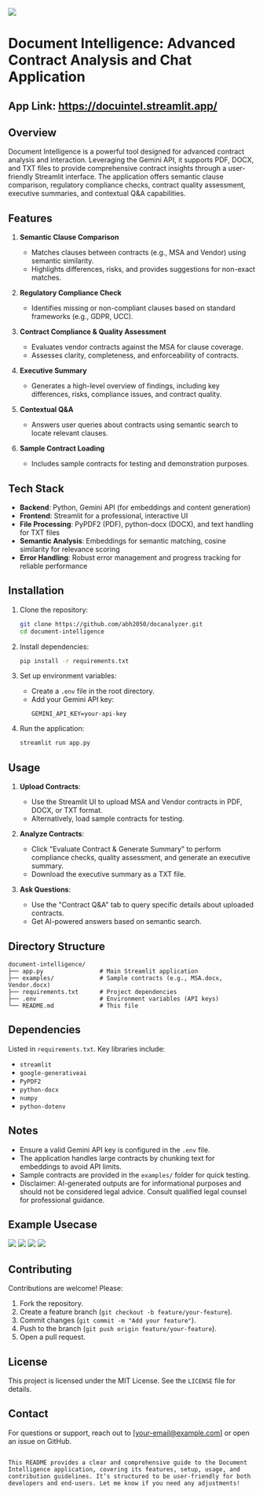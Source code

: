 ![](https://valenta.io/wp-content/uploads/2023/08/IDP-Services-1.jpg)
# Document Intelligence: Advanced Contract Analysis and Chat Application

## App Link: https://docuintel.streamlit.app/
## Overview
Document Intelligence is a powerful tool designed for advanced contract analysis and interaction. Leveraging the Gemini API, it supports PDF, DOCX, and TXT files to provide comprehensive contract insights through a user-friendly Streamlit interface. The application offers semantic clause comparison, regulatory compliance checks, contract quality assessment, executive summaries, and contextual Q&A capabilities.

## Features
1. **Semantic Clause Comparison**  
   - Matches clauses between contracts (e.g., MSA and Vendor) using semantic similarity.  
   - Highlights differences, risks, and provides suggestions for non-exact matches.

2. **Regulatory Compliance Check**  
   - Identifies missing or non-compliant clauses based on standard frameworks (e.g., GDPR, UCC).

3. **Contract Compliance & Quality Assessment**  
   - Evaluates vendor contracts against the MSA for clause coverage.  
   - Assesses clarity, completeness, and enforceability of contracts.

4. **Executive Summary**  
   - Generates a high-level overview of findings, including key differences, risks, compliance issues, and contract quality.

5. **Contextual Q&A**  
   - Answers user queries about contracts using semantic search to locate relevant clauses.

6. **Sample Contract Loading**  
   - Includes sample contracts for testing and demonstration purposes.

## Tech Stack
- **Backend**: Python, Gemini API (for embeddings and content generation)  
- **Frontend**: Streamlit for a professional, interactive UI  
- **File Processing**: PyPDF2 (PDF), python-docx (DOCX), and text handling for TXT files  
- **Semantic Analysis**: Embeddings for semantic matching, cosine similarity for relevance scoring  
- **Error Handling**: Robust error management and progress tracking for reliable performance

## Installation
1. Clone the repository:
   ```bash
   git clone https://github.com/abh2050/docanalyzer.git
   cd document-intelligence
   ```

2. Install dependencies:
   ```bash
   pip install -r requirements.txt
   ```

3. Set up environment variables:
   - Create a `.env` file in the root directory.
   - Add your Gemini API key:
     ```env
     GEMINI_API_KEY=your-api-key
     ```

4. Run the application:
   ```bash
   streamlit run app.py
   ```

## Usage
1. **Upload Contracts**:
   - Use the Streamlit UI to upload MSA and Vendor contracts in PDF, DOCX, or TXT format.
   - Alternatively, load sample contracts for testing.

2. **Analyze Contracts**:
   - Click "Evaluate Contract & Generate Summary" to perform compliance checks, quality assessment, and generate an executive summary.
   - Download the executive summary as a TXT file.

3. **Ask Questions**:
   - Use the "Contract Q&A" tab to query specific details about uploaded contracts.
   - Get AI-powered answers based on semantic search.

## Directory Structure
```plaintext
document-intelligence/
├── app.py                # Main Streamlit application
├── examples/             # Sample contracts (e.g., MSA.docx, Vendor.docx)
├── requirements.txt      # Project dependencies
├── .env                  # Environment variables (API keys)
└── README.md             # This file
```

## Dependencies
Listed in `requirements.txt`. Key libraries include:
- `streamlit`
- `google-generativeai`
- `PyPDF2`
- `python-docx`
- `numpy`
- `python-dotenv`

## Notes
- Ensure a valid Gemini API key is configured in the `.env` file.
- The application handles large contracts by chunking text for embeddings to avoid API limits.
- Sample contracts are provided in the `examples/` folder for quick testing.
- Disclaimer: AI-generated outputs are for informational purposes and should not be considered legal advice. Consult qualified legal counsel for professional guidance.

## Example Usecase
![](https://github.com/abh2050/docanalyzer/blob/main/samples/pic1.png)
![](https://github.com/abh2050/docanalyzer/blob/main/samples/pic2.png)
![](https://github.com/abh2050/docanalyzer/blob/main/samples/pic4.png)
![](https://github.com/abh2050/docanalyzer/blob/main/samples/pic3.png)

## Contributing
Contributions are welcome! Please:
1. Fork the repository.
2. Create a feature branch (`git checkout -b feature/your-feature`).
3. Commit changes (`git commit -m "Add your feature"`).
4. Push to the branch (`git push origin feature/your-feature`).
5. Open a pull request.

## License
This project is licensed under the MIT License. See the `LICENSE` file for details.

## Contact
For questions or support, reach out to [your-email@example.com] or open an issue on GitHub.
```

This README provides a clear and comprehensive guide to the Document Intelligence application, covering its features, setup, usage, and contribution guidelines. It’s structured to be user-friendly for both developers and end-users. Let me know if you need any adjustments!
